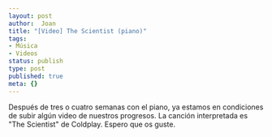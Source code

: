 ```yaml
---
layout: post
author:  Joan
title: "[Video] The Scientist (piano)"
tags:
- Música
- Videos
status: publish
type: post
published: true
meta: {}
---
```

Después de tres o cuatro semanas con el piano, ya estamos en condiciones de subir algún video de nuestros progresos. La canción interpretada es "The Scientist" de Coldplay. Espero que os guste.

<object type="application/x-shockwave-flash" width="506" height="380" data="http://vimeo.com/moogaloop.swf?clip_id=338932&amp;server=vimeo.com&amp;fullscreen=1&amp;show_title=1&amp;show_byline=0&amp;show_portrait=0&amp;color=679AF1">	<param name="quality" value="best" />	<param name="allowfullscreen" value="true" />	<param name="scale" value="showAll" />	<param name="movie" value="http://vimeo.com/moogaloop.swf?clip_id=338932&amp;server=vimeo.com&amp;fullscreen=1&amp;show_title=1&amp;show_byline=0&amp;show_portrait=0&amp;color=679AF1" /></object>
<br />
